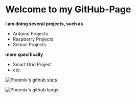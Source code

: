 # Welcome to my GitHub-Page

**I am doing several projects, such as**
  - Arduino Projects
  - Raspberry Projects
  - School Projects
  
**more specifically**
  - Smart Grid Project
  - etc.

![Phoenix's github stats](https://github-readme-stats.vercel.app/api?username=phoenixSpark&count_private=true&show_icons=true&theme=darcula)

![Phoenix's github langs](https://github-readme-stats.vercel.app/api/top-langs/?username=phoenixSpark&count_private=true&show_icons=true&theme=darcula)
